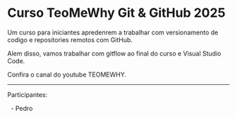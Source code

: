 # Curso TeoMeWhy Git \& GitHub 2025



Um curso para iniciantes apredenrem a trabalhar com versionamento de codigo e repositories remotos com GitHub.



Alem disso, vamos trabalhar com gitflow ao final do curso e Visual Studio Code.



Confira o canal do youtube TEOMEWHY.



-----



Participantes:



&nbsp;	- Pedro



